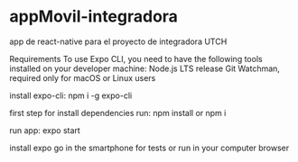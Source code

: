 # appMovil-integradora
app de react-native para el proyecto de integradora UTCH

Requirements
To use Expo CLI, you need to have the following tools installed on your developer machine:
Node.js LTS release
Git
Watchman, required only for macOS or Linux users

install expo-cli:
npm i -g expo-cli

first step for install dependencies run:
npm install or npm i

run app:
expo start

install expo go in the smartphone for tests or run in your computer browser 
